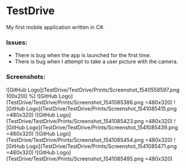 # TestDrive
My first mobile application written in C#.
### Issues:
* There is bug when the app is launched for the first time.
* There is bug when I attempt to take a user picture with the camera.
### Screenshots:
![GitHub Logo](TestDrive/TestDrive/Prints/Screenshot_1540558597.png 100x200 %)
![GitHub Logo](TestDrive/TestDrive/Prints/Screenshot_1541085386.png =480x320)
![GitHub Logo](TestDrive/TestDrive/Prints/Screenshot_1541085415.png =480x320)
![GitHub Logo](TestDrive/TestDrive/Prints/Screenshot_1541085423.png =480x320)
![GitHub Logo](TestDrive/TestDrive/Prints/Screenshot_1541085439.png =480x320)
![GitHub Logo](TestDrive/TestDrive/Prints/Screenshot_1541085454.png =480x320)
![GitHub Logo](TestDrive/TestDrive/Prints/Screenshot_1541085471.png =480x320)
![GitHub Logo](TestDrive/TestDrive/Prints/Screenshot_1541085495.png =480x320)
	
